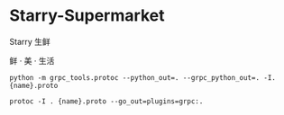 # Starry-Supermarket

Starry 生鲜

鲜 · 美 · 生活


~~~shell
python -m grpc_tools.protoc --python_out=. --grpc_python_out=. -I. {name}.proto

protoc -I . {name}.proto --go_out=plugins=grpc:.
